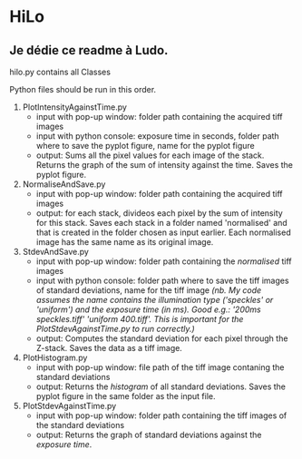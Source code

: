 # HiLo

## Je dédie ce readme à Ludo.

hilo.py contains all Classes  

Python files should be run in this order.  
1. PlotIntensityAgainstTime.py  
   - input with pop-up window: folder path containing the acquired tiff images  
   - input with python console: exposure time in seconds, folder path where to save the pyplot figure, name for the pyplot figure  
   - output: Sums all the pixel values for each image of the stack. Returns the graph of the sum of intensity against the time. Saves the pyplot figure.  
2. NormaliseAndSave.py  
   - input with pop-up window: folder path containing the acquired tiff images  
   - output: for each stack, divideos each pixel by the sum of intensity for this stack. Saves each stack in a folder named 'normalised' and that is created in the folder chosen as input earlier. Each normalised image has the same name as its original image. 
3. StdevAndSave.py  
   - input with pop-up window: folder path containing the *normalised* tiff images  
   - input with python console: folder path where to save the tiff images of standard deviations, name for the tiff image *(nb. My code assumes the name contains the illumination type ('speckles' or 'uniform') and the exposure time (in ms). Good e.g.: '200ms speckles.tiff' 'uniform 400.tiff'. This is important for the PlotStdevAgainstTime.py to run correctly.)*  
   - output: Computes the standard deviation for each pixel through the Z-stack. Saves the data as a tiff image.  
4. PlotHistogram.py  
   - input with pop-up window: file path of the tiff image contaning the standard deviations  
   - output: Returns the *histogram* of all standard deviations. Saves the pyplot figure in the same folder as the input file.  
5. PlotStdevAgainstTime.py  
   - input with pop-up window: folder path containing the tiff images of the standard deviations  
   - output: Returns the graph of standard deviations against the *exposure time*.  
